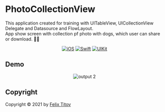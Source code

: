 # PhotoCollectionView

This application created for training with UITableView, UICollectionView Delegate and Datasource and FlowLayout.<br/>
App show screen with collection pf photo with dogs, which user can share or download. 🦮🐶

<div align="center">
  
  [![iOS](https://img.shields.io/badge/iOS-15.5-blue)](https://www.apple.com/ru/ios/ios-15/)
  [![Swift](https://img.shields.io/badge/Swift-5.5-orange)](https://developer.apple.com/documentation/swift)
  [![UIKit](https://img.shields.io/badge/UIKit-%20LTS-yellowgreen)](https://developer.apple.com/documentation/uikit)
 
</div>

## Demo

<div align="center">
  
  ![output 2](https://user-images.githubusercontent.com/56549889/180099457-77e4d944-986d-4f78-a9f1-9fe96140a49f.gif)

</div>

## Copyright

Copyright © 2021 by [Felix Titov](https://github.com/filtitov2001)
